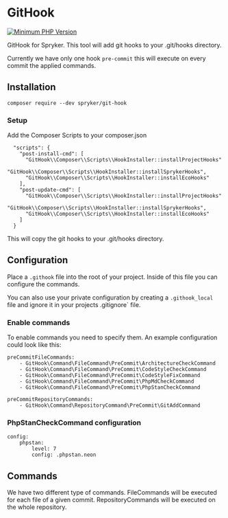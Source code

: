 # GitHook
[![Minimum PHP Version](https://img.shields.io/badge/php-%3E%3D%207.0-8892BF.svg)](https://php.net/)

GitHook for Spryker. This tool will add git hooks to your .git/hooks directory. 

Currently we have only one hook `pre-commit` this will execute on every commit the applied commands.

## Installation

`composer require --dev spryker/git-hook`

### Setup
Add the Composer Scripts to your composer.json

```
  "scripts": {
    "post-install-cmd": [
      "GitHook\\Composer\\Scripts\\HookInstaller::installProjectHooks"
      "GitHook\\Composer\\Scripts\\HookInstaller::installSprykerHooks",
      "GitHook\\Composer\\Scripts\\HookInstaller::installEcoHooks"
    ],
    "post-update-cmd": [
      "GitHook\\Composer\\Scripts\\HookInstaller::installProjectHooks"
      "GitHook\\Composer\\Scripts\\HookInstaller::installSprykerHooks",
      "GitHook\\Composer\\Scripts\\HookInstaller::installEcoHooks"
    ]
  }
```

This will copy the git hooks to your .git/hooks directory.

## Configuration

Place a `.githook` file into the root of your project. Inside of this file you can configure the commands.

You can also use your private configuration by creating a `.githook_local` file and ignore it in your projects .gitignore` file.

### Enable commands

To enable commands you need to specify them. An example configuration could look like this:

```
preCommitFileCommands:
    - GitHook\Command\FileCommand\PreCommit\ArchitectureCheckCommand
    - GitHook\Command\FileCommand\PreCommit\CodeStyleCheckCommand
    - GitHook\Command\FileCommand\PreCommit\CodeStyleFixCommand
    - GitHook\Command\FileCommand\PreCommit\PhpMdCheckCommand
    - GitHook\Command\FileCommand\PreCommit\PhpStanCheckCommand

preCommitRepositoryCommands:
    - GitHook\Command\RepositoryCommand\PreCommit\GitAddCommand
```


### PhpStanCheckCommand configuration

```
config:
    phpstan:
        level: 7
        config: .phpstan.neon
```

## Commands

We have two different type of commands. FileCommands will be executed for each file of a given commit. RepositoryCommands will be executed on the whole repository.
